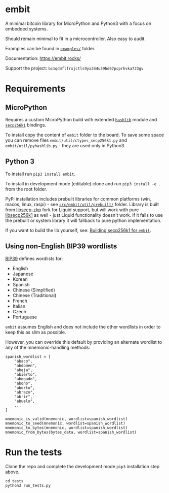 # embit

A minimal bitcoin library for MicroPython and Python3 with a focus on embedded systems.

Should remain minimal to fit in a microcontroller. Also easy to audit.

Examples can be found in [`examples/`](./examples) folder.

Documentation: https://embit.rocks/

Support the project: `bc1qd4flfrxjctls9ya244u39hd67pcprhvka723gv`

# Requirements

## MicroPython

Requires a custom MicroPython build with extended [`hashlib`](https://github.com/diybitcoinhardware/f469-disco/tree/master/usermods/uhashlib) module and [`secp256k1`](https://github.com/diybitcoinhardware/secp256k1-embedded) bindings.

To install copy the content of `embit` folder to the board. To save some space you can remove files `embit/util/ctypes_secp256k1.py` and `embit/util/pyhashlib.py` - they are used only in Python3.

## Python 3

To install run `pip3 install embit`.

To install in development mode (editable) clone and run `pip3 install -e .` from the root folder.

PyPi installation includes prebuilt libraries for common platforms (win, macos, linux, raspi) - see [`src/embit/util/prebuilt/`](./src/embit/util/prebuilt/) folder. Library is built from [libsecp-zkp](https://github.com/ElementsProject/secp256k1-zkp) fork for Liquid support, but will work with pure [libsecp256k1](https://github.com/bitcoin-core/secp256k1) as well - just Liquid functionality doesn't work. If it fails to use the prebuilt or system library it will fallback to pure python implementation.

If you want to build the lib yourself, see: [Building secp256k1 for `embit`](/secp256k1/README.md).


## Using non-English BIP39 wordlists
[BIP39](https://github.com/bitcoin/bips/blob/master/bip-0039/bip-0039-wordlists.md) defines wordlists for:
* English
* Japanese
* Korean
* Spanish
* Chinese (Simplified)
* Chinese (Traditional)
* French
* Italian
* Czech
* Portuguese

`embit` assumes English and does not include the other wordlists in order to keep this as slim as possible.

However, you can override this default by providing an alternate wordlist to any of the mnemonic-handling methods:
```
spanish_wordlist = [
    "ábaco",
    "abdomen",
    "abeja",
    "abierto",
    "abogado",
    "abono",
    "aborto",
    "abrazo",
    "abrir",
    "abuelo",
    ...
]

mnemonic_is_valid(mnemonic, wordlist=spanish_wordlist)
mnemonic_to_seed(mnemonic, wordlist=spanish_wordlist)
mnemonic_to_bytes(mnemonic, wordlist=spanish_wordlist)
mnemonic_from_bytes(bytes_data, wordlist=spanish_wordlist)
```


# Run the tests
Clone the repo and complete the development mode `pip3` installation step above.

```
cd tests
python3 run_tests.py
```
